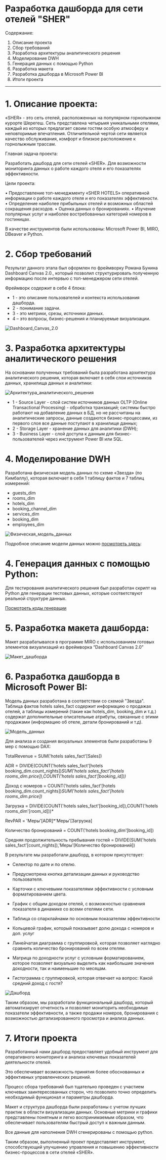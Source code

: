 # Разработка дашборда для сети отелей "SHER"

Содержание:

1. Описание проекта
2. Сбор требований
3. Разработка архитектуры аналитического решения
4. Моделирование DWH
5. Генерация данных с помощью Python
6. Разработка макета
7. Разработка дашборда в Microsoft Power BI
8. Итоги проекта
______________________


# 1. Описание проекта:


«SHER» - это сеть отелей, расположенных на популярном горнолыжном курорте Шерегеш. Сеть представлена четырьмя уникальными отелями, каждый из которых предлагает своим гостям особую атмосферу и неповторимые впечатления. Отличительной чертой сети является качество обслуживания, комфорт и близкое расположение к горнолыжным трассам.

Главная задача проекта:

Разработать дашборд для сети отелей «SHER». Для возможности мониторинга данных о работе каждого отеля и его показателях эффективности.

Цели проекта:

•	Предоставление топ-менеджменту «SHER HOTELS» оперативной информации о работе каждого отеля и его показателях эффективности.
•	Определение наиболее прибыльных отелей и возможных областей сокращения расходов.
•	Оценка данных о бронированиях.
•	Изучение популярных услуг и наиболее востребованных категорий номеров в гостиницах.

В качестве инструментов были использованы:
Microsoft Power BI, MIRO, DBeaver и Python.


# 2. Сбор требований

Результат данного этапа был оформлен по фреймворку Романа Бунина Dashboard Canvas 2.0., который позволил структурировать полученную информацию после интервью с топ-менеджером сети отелей.

Фреймворк содержит в себе 4 блока:
- 1 - это описание пользователей и контекста использования дашборда.
- 2 - понимание задачи.
- 3 - это метрики, срезы, источники данных.
- 4 – это вопросы, бизнес-решения и планируемые визуализации.

![Dashboard_Canvas_2.0](Сбор_требований.png)

# 3. Разработка архитектуры аналитического решения

На основании полученных требований была разработана архитектура аналитического решения, которая включает в себя слои источников данных, хранилища данных и аналитики:

![Архитектура_аналитического_решения](Архитектура_аналитического_решения.png)

- 1	- Source Layer - слой систем источников данных OLTP (Online Transactional Processing) - обработка транзакций; системы быстро работают на добавление данных в БД, но не рассчитаны на аналитические запросы, данные создаются бизнес-процессами, из первого слоя все данные поступают в хранилище данных;
- 2	- Storage Layer - хранение данных для аналитики (DWH); 
- 3	 - Business Layer - слой доступа к данным для бизнес-пользователей через инструмент Power BI или SQL.

# 4. Моделирование DWH


Разработана физическая модель данных по схеме «Звезда» (по Кимбаллу), которая включает в себя 1 таблицу фактов и 7 таблиц измерений:

- guests_dim
- rooms_dim
- hotels_dim
- booking_channel_dim
- services_dim
- booking_dim
- employees_dim

![Физическая_модель_данных](Физическая_модель_данных.png)

Подробное описание модели данных можно 
[посмотреть здесь](https://github.com):


# 4. Генерация данных с помощью Python:

 Для тестирования аналитического решения был разработан скрипт на Python для генерации тестовых данных, которые соответствуют реальной структуре данных.

[Посмотреть коды генерации](https://github.com)

# 5. Разработка макета дашборда:
Макет разрабатывался в программе MIRO с использованием готовых элементов визуализаций из фреймворка “Dashboard Canvas 2.0”

![Макет_дашборда](Макет_дашборда.png)


# 6. Разработка дашборда в Microsoft Power BI: 


Модель данных разработана в соответствии со схемой "Звезда".
Таблица фактов hotels sales_fact содержит информацию о продажах отелей, а таблицы измерений (такие как hotels_dim, booking_dim и т.д.) содержат дополнительные описательные атрибуты, связанные с этими продажами (информацию об отеле, детали бронирований и т.д). 

![Модель_данных](Модель_данных.png)

Для анализа и создания визуальных элементов были разработаны 9 мер с помощью DAX:

TotalRevenue = SUM('hotels sales_fact'[Sales])

ADR = DIVIDE(COUNT('hotels sales_fact'[hotels booking_dim.count_nights])*SUM('hotels sales_fact'[hotels rooms_dim.price]),COUNT('hotels sales_fact'[booking_id]))*

Доход с номеров = COUNT('hotels sales_fact'[hotels booking_dim.count_nights])*SUM('hotels sales_fact'[hotels rooms_dim.price])*

Загрузка = DIVIDE(COUNT('hotels sales_fact'[booking_id]),COUNT('hotels rooms_dim'[room_id]))*

RevPAR = 'Меры'[ADR]*'Меры'[Загрузка]

Количество бронирований = COUNT('hotels booking_dim'[booking_id])

Средняя продолжительность пребывания гостей = DIVIDE(SUM('hotels sales_fact'[count_nights]),'Меры'[Количество бронирований])

В результате мы разработали дашборд, в котором присутствует:

- Селектор по дате и по отелю.

- Предусмотрена кнопка детализации данных и руководство пользователя.

- Карточки с ключевыми показателями эффективности с условным форматированием цвета.

- График с общим доходом отелей, с возможностью сравнения показателя в динамике со всеми отелями сети.

- Таблица со спарклайнами по основным показателям эффективности

- Кольцевой график, который показывает долю дохода с номеров и доп. услуг

- Линейчатая диаграмма с группировкой, которая позволяет наглядно сравнить количество бронирований по всем отелям.

- Матрица по доходности услуг с условным форматированием, которое позволяет визуально выделить как наибольшие значения доходности, так и наименьшие по месяцам.

- Гистограмма с группировкой, которая отвечает на вопрос: Какой средний доход с гостя?


![Дашборд](Дашборд.png)

Таким образом, мы разработали функциональный дашборд, который автоматизирует отчетность и позволяет мониторить необходимые показатели эффективности, а также продажи номеров, бронирования с возможностью детализированного просмотра и анализа данных.

# 7. Итоги проекта
Разработанный нами дашборд предоставляет удобный инструмент для оперативного мониторинга и анализа ключевых показателей деятельности отелей. 

Это обеспечивает возможность принятия более обоснованных и эффективных управленческих решений.

Процесс сбора требований был тщательно проведен с участием ключевых заинтересованных сторон, что позволило точно определить необходимый функционал и параметры дашборда. 

Макет и структура дашборда были разработаны с учетом лучших практик в области визуализации данных. Основные метрики и графики представлены понятным и легко воспринимаемым образом, что обеспечивает пользователям быстрый доступ к важным данным.

Все данные для наполнения DWH сгенерированы с помощью python.

Таким образом, выполненный проект предоставляет инструмент, способствующий улучшению управления и повышению эффективности бизнес-процессов в сети отелей «SHER».
